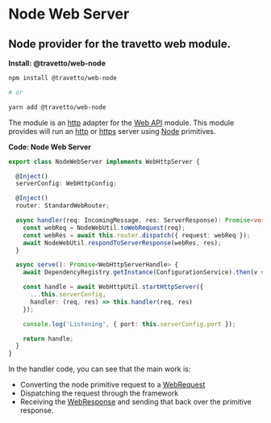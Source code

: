 <!-- This file was generated by @travetto/doc and should not be modified directly -->
<!-- Please modify https://github.com/travetto/travetto/tree/main/module/web-node/DOC.tsx and execute "npx trv doc" to rebuild -->
# Node Web Server

## Node provider for the travetto web module.

**Install: @travetto/web-node**
```bash
npm install @travetto/web-node

# or

yarn add @travetto/web-node
```

The module is an [http](https://nodejs.org/api/http.html) adapter for the [Web API](https://github.com/travetto/travetto/tree/main/module/web#readme "Declarative api for Web Applications with support for the dependency injection.") module.  This module provides will run an [http](https://nodejs.org/api/http.html) or [https](https://nodejs.org/api/https.html) server using [Node](https://nodejs.org) primitives.

**Code: Node Web Server**
```typescript
export class NodeWebServer implements WebHttpServer {

  @Inject()
  serverConfig: WebHttpConfig;

  @Inject()
  router: StandardWebRouter;

  async handler(req: IncomingMessage, res: ServerResponse): Promise<void> {
    const webReq = NodeWebUtil.toWebRequest(req);
    const webRes = await this.router.dispatch({ request: webReq });
    await NodeWebUtil.respondToServerResponse(webRes, res);
  }

  async serve(): Promise<WebHttpServerHandle> {
    await DependencyRegistry.getInstance(ConfigurationService).then(v => v.initBanner());

    const handle = await WebHttpUtil.startHttpServer({
      ...this.serverConfig,
      handler: (req, res) => this.handler(req, res)
    });

    console.log('Listening', { port: this.serverConfig.port });

    return handle;
  }
}
```

In the handler code, you can see that the main work is:
   *  Converting the node primitive request to a  [WebRequest](https://github.com/travetto/travetto/tree/main/module/web/src/types/request.ts#L11)
   *  Dispatching the request through the framework
   *  Receiving the [WebResponse](https://github.com/travetto/travetto/tree/main/module/web/src/types/response.ts#L3) and sending that back over the primitive response.
